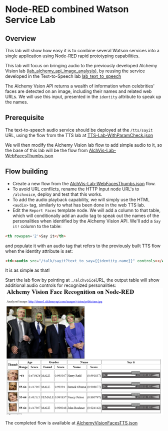 # Node-RED combined Watson Service Lab
## Overview
This lab will show how easy it is to combine several Watson services into a single application using Node-RED rapid prototyping capabilities.  

This lab will focus on bringing audio to the previously developed Alchemy Vision lab ([lab_alchemy_api_image_analysis](..\..\watson_services_labs\alchemy_api_image_analysis\lab_alchemy_api_image_analysis.md)), by reusing the service developed in the Text-to-Speech lab [lab_text_to_speech](..\..\watson_services_labs\text_to_speech\lab_text_to_speech.md)

The Alchemy Vsion API returns a wealth of information when celebrities' faces are detected on an image, including their names and related web URLs. We will use this input, presented in the `identity` attribute to speak up the names.

## Prerequisite
The text-to-speech audio service should be deployed at the `/tts/sayit` URL, using the flow from the TTS lab at [TTS-Lab-WithParamCheck.json](..\..\watson_services_labs\text_to_speech\TTS-Lab-WithParamCheck.json)

We will then modify the Alchemy Vision lab flow to add simple audio to it, so the base of this lab will be the flow from [AlchVis-Lab-WebFacesThumbs.json](..\..\watson_services_labs\alchemy_api_image_analysis\AlchVis-Lab-WebFacesThumbs.json)

## Flow building
 - Create a new flow from the [AlchVis-Lab-WebFacesThumbs.json](..\..\watson_services_labs\alchemy_api_image_analysis\AlchVis-Lab-WebFacesThumbs.json) flow.
 - To avoid URL conflicts, rename the HTTP Input node URL's to `/alchvoice`, deploy and test that this works.
 - To add the audio playback capability, we will simply use the HTML `<audio>` tag, similarly to what has been done in the web TTS lab.
 - Edit the `Report Faces` template node. We will add a column to that table, which will conditionally add an audio tag to speak out the names of the personalities when identified by the Alchemy Vision API.  We'll add a `Say it!` column to the table:
 ```HTML
 <th rowspan='2'>Say it</th>
```
and populate it with an audio tag that refers to the previously built TTS flow when the identity attribute is set:  
```HTML
<td><audio src="/talk/sayit?text_to_say={{identity.name}}" controls></audio></td>
```
It is as simple as that!

Start the lab flow by pointing at `./alchvoice`URL, the output table will show additional audio controls for recognized personalities:  
![AlchemyVisionFacesTTS_Screenshot](images/AlchemyVisionFacesTTS_Screenshot.png)

The completed flow is available at [AlchemyVisionFacesTTS.json](AlchemyVisionFacesTTS.json)